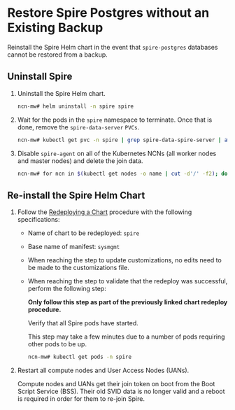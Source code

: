 # Restore Spire Postgres without an Existing Backup

Reinstall the Spire Helm chart in the event that `spire-postgres` databases cannot be restored from a backup.

## Uninstall Spire

1. Uninstall the Spire Helm chart.

   ```bash
   ncn-mw# helm uninstall -n spire spire
   ```

1. Wait for the pods in the `spire` namespace to terminate. Once that is done, remove
   the `spire-data-server` `PVCs`.

   ```bash
   ncn-mw# kubectl get pvc -n spire | grep spire-data-spire-server | awk '{print $1}' | xargs kubectl delete -n spire pvc
   ```

1. Disable `spire-agent` on all of the Kubernetes NCNs (all worker nodes and
   master nodes) and delete the join data.

   ```bash
   ncn-mw# for ncn in $(kubectl get nodes -o name | cut -d'/' -f2); do ssh "${ncn}" systemctl stop spire-agent; ssh "${ncn}" rm /root/spire/data/svid.key /root/spire/agent_svid.der /root/spire/bundle.der; done
   ```

## Re-install the Spire Helm Chart

1. Follow the [Redeploying a Chart](../CSM_product_management/Redeploying_a_Chart.md) procedure with the following specifications:

   * Name of chart to be redeployed: `spire`
   * Base name of manifest: `sysmgmt`
   * When reaching the step to update customizations, no edits need to be made to the customizations file.
   * When reaching the step to validate that the redeploy was successful, perform the following step:

      **Only follow this step as part of the previously linked chart redeploy procedure.**

      Verify that all Spire pods have started.

      This step may take a few minutes due to a number of pods requiring other pods to be up.

      ```bash
      ncn-mw# kubectl get pods -n spire
      ```

1. Restart all compute nodes and User Access Nodes (UANs).

   Compute nodes and UANs get their join token on boot from the Boot Script Service
   (BSS). Their old SVID data is no longer valid and a reboot is required in order
   for them to re-join Spire.
